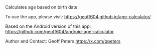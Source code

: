 Calculates age based on birth date.

To use the app, please visit:
https://geoff604.github.io/age-calculator/

Based on the Android version of this app:
https://github.com/geoff604/android-age-calculator

Author and Contact: Geoff Peters
https://x.com/gpeters
